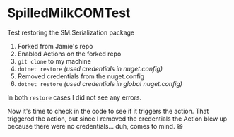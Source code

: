 # SpilledMilkCOMTest

Test restoring the SM.Serialization package

1) Forked from Jamie's repo
2) Enabled Actions on the forked repo
3) `git clone` to my machine
4) `dotnet restore` *(used credentials in nuget.config)*
5) Removed credentials from the nuget.config
6) `dotnet restore` *(used credentials in global nuget.config)*

In both `restore` cases I did not see any errors.

Now it's time to check in the code to see if it triggers the action.  That triggered the action, but since I removed the credentials the Action blew up because there were no credentials...  duh, comes to mind. :laughing:

